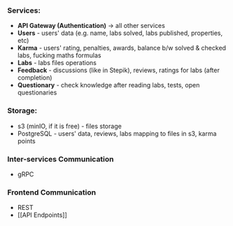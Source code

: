 ### Services:
- **API Gateway (Authentication)** -> all other services
- **Users** - users' data (e.g. name, labs solved, labs published, properties, etc)
- **Karma** - users' rating, penalties, awards, balance b/w solved & checked labs, fucking maths formulas
- **Labs** - labs files operations
- **Feedback** - discussions (like in Stepik), reviews, ratings for labs (after completion)
- **Questionary** - check knowledge after reading labs, tests, open questionaries

### Storage:
- s3 (minIO, if it is free) - files storage
- PostgreSQL - users' data, reviews, labs mapping to files in s3, karma points

### Inter-services Communication
- gRPC

### Frontend Communication
- REST
- [[API Endpoints]]